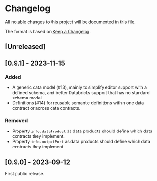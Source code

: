 # Changelog

All notable changes to this project will be documented in this file.

The format is based on [Keep a Changelog](https://keepachangelog.com/en/1.1.0/).

## [Unreleased]

## [0.9.1] - 2023-11-15

### Added

- A generic data model (#13), mainly to simplify editor support with a defined schema, and better Databricks support that has no standard schema model.
- Definitions (#14) for reusable semantic definitions within one data contract or across data contracts. 

### Removed

- Property `info.dataProduct` as data products should define which data contracts they implement.
- Property `info.outputPort` as data products should define which data contracts they implement.

## [0.9.0] - 2023-09-12

First public release.